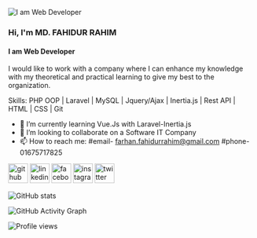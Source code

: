 ![I am Web Developer](https://pbs.twimg.com/profile_banners/399511350/1543854158/600x200)

### Hi, I'm MD. FAHIDUR RAHIM
#### I am Web Developer

I would like to work with a company where I can enhance my knowledge with my theoretical 
and practical learning to give my best to the organization.

Skills: PHP OOP | Laravel | MySQL | Jquery/Ajax | Inertia.js | Rest API | HTML | CSS | Git

- 🌱 I’m currently learning Vue.Js with Laravel-Inertia.js
- 👯 I’m looking to collaborate on a Software IT Company 
- 📫 How to reach me: #email- farhan.fahidurrahim@gmail.com #phone- 01675717825 


[<img src='https://cdn.jsdelivr.net/npm/simple-icons@3.0.1/icons/github.svg' alt='github' height='40'>](https://github.com/farhanfahidurrahim)  [<img src='https://cdn.jsdelivr.net/npm/simple-icons@3.0.1/icons/linkedin.svg' alt='linkedin' height='40'>](https://www.linkedin.com/in/md-fahidur-rahim//)  [<img src='https://cdn.jsdelivr.net/npm/simple-icons@3.0.1/icons/facebook.svg' alt='facebook' height='40'>](https://www.facebook.com/farhanfahidur)  [<img src='https://cdn.jsdelivr.net/npm/simple-icons@3.0.1/icons/instagram.svg' alt='instagram' height='40'>](https://www.instagram.com/i_farhan_fahidurrahim/)  [<img src='https://cdn.jsdelivr.net/npm/simple-icons@3.0.1/icons/twitter.svg' alt='twitter' height='40'>](https://twitter.com/iamfrn)  

![GitHub stats](https://github-readme-stats.vercel.app/api?username=farhanfahidurrahim&show_icons=true)  

![GitHub Activity Graph](https://activity-graph.herokuapp.com/graph?username=farhanfahidurrahim)  

![Profile views](https://gpvc.arturio.dev/farhanfahidurrahim)  
